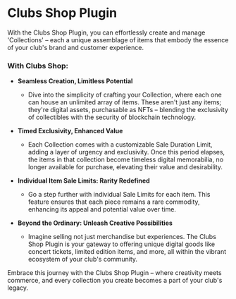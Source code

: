 # Clubs Shop Plugin
With the Clubs Shop Plugin, you can effortlessly create and manage 'Collections' – each a unique assemblage of items that embody the essence of your club's brand and customer experience.

### With Clubs Shop:

- **Seamless Creation, Limitless Potential**
    - Dive into the simplicity of crafting your Collection, where each one can house an unlimited array of items. These aren't just any items; they're digital assets, purchasable as NFTs – blending the exclusivity of collectibles with the security of blockchain technology.

- **Timed Exclusivity, Enhanced Value**
    - Each Collection comes with a customizable Sale Duration Limit, adding a layer of urgency and exclusivity. Once this period elapses, the items in that collection become timeless digital memorabilia, no longer available for purchase, elevating their value and desirability.
- **Individual Item Sale Limits: Rarity Redefined**
    - Go a step further with individual Sale Limits for each item. This feature ensures that each piece remains a rare commodity, enhancing its appeal and potential value over time.
- **Beyond the Ordinary: Unleash Creative Possibilities**
    - Imagine selling not just merchandise but experiences. The Clubs Shop Plugin is your gateway to offering unique digital goods like concert tickets, limited edition items, and more, all within the vibrant ecosystem of your club's community.

Embrace this journey with the Clubs Shop Plugin – where creativity meets commerce, and every collection you create becomes a part of your club's legacy.